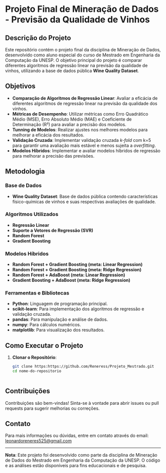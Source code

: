 # Projeto Final de Mineração de Dados - Previsão da Qualidade de Vinhos

## Descrição do Projeto

Este repositório contém o projeto final da disciplina de Mineração de Dados, desenvolvido como aluno especial do curso de Mestrado em Engenharia da Computação da UNESP. O objetivo principal do projeto é comparar diferentes algoritmos de regressão linear na previsão da qualidade de vinhos, utilizando a base de dados pública **Wine Quality Dataset**.

## Objetivos

- **Comparação de Algoritmos de Regressão Linear**: Avaliar a eficácia de diferentes algoritmos de regressão linear na previsão da qualidade dos vinhos.
- **Métricas de Desempenho**: Utilizar métricas como Erro Quadrático Médio (MSE), Erro Absoluto Médio (MAE) e Coeficiente de Determinação (R²) para avaliar a precisão dos modelos.
- **Tunning de Modelos**: Realizar ajustes nos melhores modelos para melhorar a eficácia dos resultados.
- **Validação Cruzada**: Implementar validação cruzada *k-fold* com k=5 para garantir uma avaliação mais estável e menos sujeita a *overfitting*.
- **Modelos Híbridos**: Implementar e avaliar modelos híbridos de regressão para melhorar a precisão das previsões.

## Metodologia

### Base de Dados
- **Wine Quality Dataset**: Base de dados pública contendo características físico-químicas de vinhos e suas respectivas avaliações de qualidade.

### Algoritmos Utilizados
- **Regressão Linear**
- **Suporte a Vetores de Regressão (SVR)**
- **Random Forest**
- **Gradient Boosting**

### Modelos Híbridos
- **Random Forest + Gradient Boosting (meta: Linear Regression)**
- **Random Forest + Gradient Boosting (meta: Ridge Regression)**
- **Random Forest + AdaBoost (meta: Linear Regression)**
- **Gradient Boosting + AdaBoost (meta: Ridge Regression)**

### Ferramentas e Bibliotecas
- **Python**: Linguagem de programação principal.
- **scikit-learn**: Para implementação dos algoritmos de regressão e validação cruzada.
- **pandas**: Para manipulação e análise de dados.
- **numpy**: Para cálculos numéricos.
- **matplotlib**: Para visualização dos resultados.


## Como Executar o Projeto

1. **Clonar o Repositório**:
   ```bash
   git clone https:https://github.com/Reneress/Projeto_Mestrado.git
   cd nome-do-repositorio
  
## Contribuições

Contribuições são bem-vindas! Sinta-se à vontade para abrir issues ou pull requests para sugerir melhorias ou correções.


## Contato

Para mais informações ou dúvidas, entre em contato através do email: leonardoreneres525@gmail.com

---

**Nota**: Este projeto foi desenvolvido como parte da disciplina de Mineração de Dados do Mestrado em Engenharia da Computação da UNESP. O código e as análises estão disponíveis para fins educacionais e de pesquisa.
